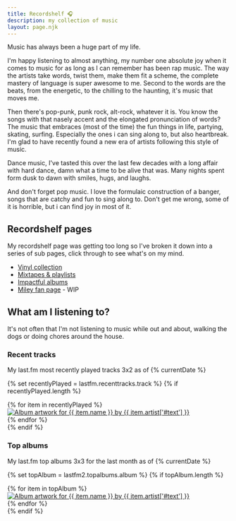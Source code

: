 ```yaml
---
title: Recordshelf 🎧
description: my collection of music
layout: page.njk
---
```


Music has always been a huge part of my life.

I'm happy listening to almost anything, my number one absolute joy when it comes to music for as long as I can remember has been rap music. The way the artists take words, twist them, make them fit a scheme, the complete mastery of language is super awesome to me. Second to the words are the beats, from the energetic, to the chilling to the haunting, it's music that moves me.

Then there's pop-punk, punk rock, alt-rock, whatever it is. You know the songs with that nasely accent and the elongated pronunciation of words? The music that embraces (most of the time) the fun things in life, partying, skating, surfing. Especially the ones i can sing along to, but also heartbreak. I'm glad to have recently found a new era of artists following this style of music.

Dance music, I've tasted this over the last few decades with a long affair with hard dance, damn what a time to be alive that was. Many nights spent form dusk to dawn with smiles, hugs, and laughs.

And don't forget pop music. I love the formulaic construction of a banger, songs that are catchy and fun to sing along to. Don't get me wrong, some of it is horrible, but i can find joy in most of it.

## Recordshelf pages

My recordshelf page was getting too long so I've broken it down into a series of sub pages, click through to see what's on my mind.

- [Vinyl collection](vinyl)
- [Mixtapes & playlists](mixtapes)
- [Impactful albums](impactfulalbums)
- [Miley fan page](https://miley.flamedfury.com) - WIP

## What am I listening to?

It's not often that I'm not listening to music while out and about, walking the dogs or doing chores around the house.

### Recent tracks

My last.fm most recently played tracks 3x2 as of {% currentDate %}

{% set recentlyPlayed = lastfm.recenttracks.track %}
{% if recentlyPlayed.length %}
<div class="flex-container">
<div class="flex-grid">
{% for item in recentlyPlayed %}
<div class="flex-cell">
<a href="{{ item.url }}">
<img src="{{ item.image[3]['#text'] }}" alt="Album artwork for {{ item.name }} by {{ item.artist['#text'] }}" title="{{ item.name }} by {{ item.artist['#text'] }}">
</a>
</div>
{% endfor %}
</div>
</div>
{% endif %}

### Top albums

My last.fm top albums 3x3 for the last month as of {% currentDate %}

{% set topAlbum = lastfm2.topalbums.album %}
{% if topAlbum.length %}
<div class="flex-container">
<div class="flex-grid">
{% for item in topAlbum %}
<div class="flex-cell">
<a href="{{ item.url }}">
<img src="{{ item.image[3]['#text'] }}" alt="Album artwork for {{ item.name }} by {{ item.artist['#text'] }}" title="{{ item.artist.name }} - {{ item.name }}">
</a>
</div>
{% endfor %}
</div>
</div>
{% endif %}